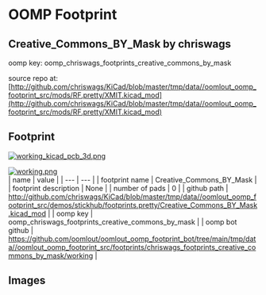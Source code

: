 # OOMP Footprint  
## Creative_Commons_BY_Mask  by chriswags  
  
oomp key: oomp_chriswags_footprints_creative_commons_by_mask  
  
source repo at: [http://github.com/chriswags/KiCad/blob/master/tmp/data//oomlout_oomp_footprint_src/mods/RF.pretty/XMIT.kicad_mod](http://github.com/chriswags/KiCad/blob/master/tmp/data//oomlout_oomp_footprint_src/mods/RF.pretty/XMIT.kicad_mod)  
## Footprint  
  
[![working_kicad_pcb_3d.png](working_kicad_pcb_3d_600.png)](working_kicad_pcb_3d.png)  
  
[![working.png](working_600.png)](working.png)  
| name | value | 
| --- | --- | 
| footprint name | Creative_Commons_BY_Mask | 
| footprint description | None | 
| number of pads | 0 | 
| github path | http://github.com/chriswags/KiCad/blob/master/tmp/data//oomlout_oomp_footprint_src/demos/stickhub/footprints.pretty/Creative_Commons_BY_Mask.kicad_mod | 
| oomp key | oomp_chriswags_footprints_creative_commons_by_mask | 
| oomp bot github | https://github.com/oomlout/oomlout_oomp_footprint_bot/tree/main/tmp/data//oomlout_oomp_footprint_src/footprints/chriswags_footprints_creative_commons_by_mask/working | 
## Images  
